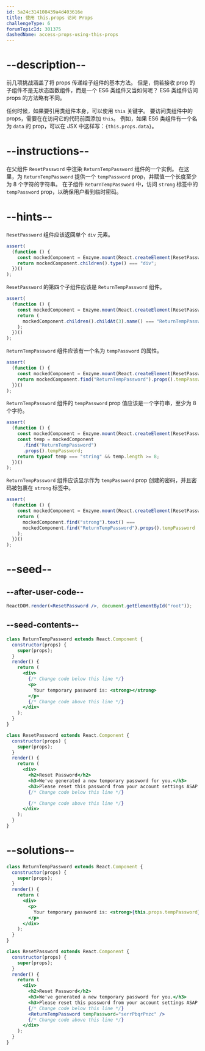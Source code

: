 ```yaml
---
id: 5a24c314108439a4d403616e
title: 使用 this.props 访问 Props
challengeType: 6
forumTopicId: 301375
dashedName: access-props-using-this-props
---
```


# --description--

前几项挑战涵盖了将 props 传递给子组件的基本方法。 但是，倘若接收 prop 的子组件不是无状态函数组件，而是一个 ES6 类组件又当如何呢？ ES6 类组件访问 props 的方法略有不同。

任何时候，如果要引用类组件本身，可以使用 `this` 关键字。 要访问类组件中的 props，需要在在访问它的代码前面添加 `this`。 例如，如果 ES6 类组件有一个名为 `data` 的 prop，可以在 JSX 中这样写：`{this.props.data}`。

# --instructions--

在父组件 `ResetPassword` 中渲染 `ReturnTempPassword` 组件的一个实例。 在这里，为 `ReturnTempPassword` 提供一个 `tempPassword` prop，并赋值一个长度至少为 8 个字符的字符串。 在子组件 `ReturnTempPassword` 中，访问 `strong` 标签中的 `tempPassword` prop，以确保用户看到临时密码。

# --hints--

`ResetPassword` 组件应该返回单个 `div` 元素。

```js
assert(
  (function () {
    const mockedComponent = Enzyme.mount(React.createElement(ResetPassword));
    return mockedComponent.children().type() === "div";
  })()
);
```

`ResetPassword` 的第四个子组件应该是 `ReturnTempPassword` 组件。

```js
assert(
  (function () {
    const mockedComponent = Enzyme.mount(React.createElement(ResetPassword));
    return (
      mockedComponent.children().childAt(3).name() === "ReturnTempPassword"
    );
  })()
);
```

`ReturnTempPassword` 组件应该有一个名为 `tempPassword` 的属性。

```js
assert(
  (function () {
    const mockedComponent = Enzyme.mount(React.createElement(ResetPassword));
    return mockedComponent.find("ReturnTempPassword").props().tempPassword;
  })()
);
```

`ReturnTempPassword` 组件的 `tempPassword` prop 值应该是一个字符串，至少为 8 个字符。

```js
assert(
  (function () {
    const mockedComponent = Enzyme.mount(React.createElement(ResetPassword));
    const temp = mockedComponent
      .find("ReturnTempPassword")
      .props().tempPassword;
    return typeof temp === "string" && temp.length >= 8;
  })()
);
```

`ReturnTempPassword` 组件应该显示作为 `tempPassword` prop 创建的密码，并且密码被包裹在 `strong` 标签中。

```js
assert(
  (function () {
    const mockedComponent = Enzyme.mount(React.createElement(ResetPassword));
    return (
      mockedComponent.find("strong").text() ===
      mockedComponent.find("ReturnTempPassword").props().tempPassword
    );
  })()
);
```

# --seed--

## --after-user-code--

```jsx
ReactDOM.render(<ResetPassword />, document.getElementById("root"));
```

## --seed-contents--

```jsx
class ReturnTempPassword extends React.Component {
  constructor(props) {
    super(props);
  }
  render() {
    return (
      <div>
        {/* Change code below this line */}
        <p>
          Your temporary password is: <strong></strong>
        </p>
        {/* Change code above this line */}
      </div>
    );
  }
}

class ResetPassword extends React.Component {
  constructor(props) {
    super(props);
  }
  render() {
    return (
      <div>
        <h2>Reset Password</h2>
        <h3>We've generated a new temporary password for you.</h3>
        <h3>Please reset this password from your account settings ASAP.</h3>
        {/* Change code below this line */}

        {/* Change code above this line */}
      </div>
    );
  }
}
```

# --solutions--

```jsx
class ReturnTempPassword extends React.Component {
  constructor(props) {
    super(props);
  }
  render() {
    return (
      <div>
        <p>
          Your temporary password is: <strong>{this.props.tempPassword}</strong>
        </p>
      </div>
    );
  }
}

class ResetPassword extends React.Component {
  constructor(props) {
    super(props);
  }
  render() {
    return (
      <div>
        <h2>Reset Password</h2>
        <h3>We've generated a new temporary password for you.</h3>
        <h3>Please reset this password from your account settings ASAP.</h3>
        {/* Change code below this line */}
        <ReturnTempPassword tempPassword="serrPbqrPnzc" />
        {/* Change code above this line */}
      </div>
    );
  }
}
```

